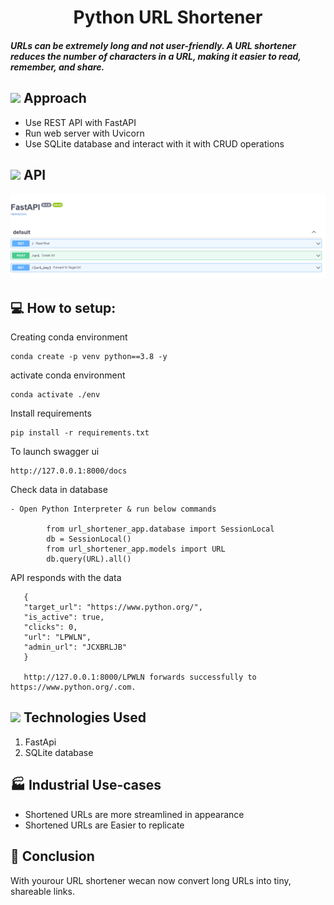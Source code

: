 
<h1 align="center">Python URL Shortener </h1>

<h5> URLs can be extremely long and not user-friendly. A URL shortener reduces the number of characters in a URL, making it easier to read, remember, and share.</h5>

## <img src="https://c.tenor.com/NCRHhqkXrJYAAAAi/programmers-go-internet.gif" width="25">  <b>Approach</b>


- Use REST API with FastAPI
- Run web server with Uvicorn
- Use SQLite database and interact with it with CRUD operations

## <img src="https://media.giphy.com/media/iY8CRBdQXODJSCERIr/giphy.gif" width="25"> <b> API</b>



![Screenshot](snippet.png)

 ## 💻 How to setup:



Creating conda environment
```
conda create -p venv python==3.8 -y
```

activate conda environment
```
conda activate ./env
```

Install requirements
```
pip install -r requirements.txt
```

To launch swagger ui
```
http://127.0.0.1:8000/docs
```
Check data in database
```
- Open Python Interpreter & run below commands

        from url_shortener_app.database import SessionLocal
        db = SessionLocal()
        from url_shortener_app.models import URL
        db.query(URL).all()
```
 API responds with the data
 ```
    {
    "target_url": "https://www.python.org/",
    "is_active": true,
    "clicks": 0,
    "url": "LPWLN",
    "admin_url": "JCXBRLJB"
    }

    http://127.0.0.1:8000/LPWLN forwards successfully to https://www.python.org/.com.
 ```
 ## <img src="https://media2.giphy.com/media/QssGEmpkyEOhBCb7e1/giphy.gif?cid=ecf05e47a0n3gi1bfqntqmob8g9aid1oyj2wr3ds3mg700bl&rid=giphy.gif" width ="25"><b> Technologies Used</b>


 <p align="center">

 1. FastApi
 2. SQLite database

 ## 🏭 Industrial Use-cases 


 - Shortened URLs are more streamlined in appearance
 - Shortened URLs are Easier to replicate
 
 ## 👋 Conclusion

  With yourour URL shortener wecan now convert long URLs into tiny, shareable links. 
